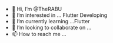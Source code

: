 - 👋 Hi, I’m @TheRABU
- 👀 I’m interested in ... Flutter Developing
- 🌱 I’m currently learning ...Flutter
- 💞️ I’m looking to collaborate on ...
- 📫 How to reach me ...

<!---
TheRABU/TheRABU is a ✨ special ✨ repository because its `README.md` (this file) appears on your GitHub profile.
You can click the Preview link to take a look at your changes.
--->
